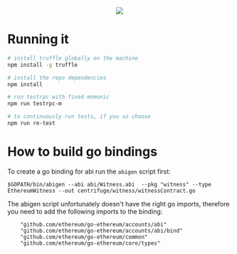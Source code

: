 <p align="center">
  <a href="https://travis-ci.com/CentrifugeInc/centrifuge-ethereum-contracts"><img src="https://travis-ci.com/CentrifugeInc/centrifuge-ethereum-contracts.svg?token=bsfbw2zXLuaTvhVTDXMh&branch=master" /></a>
  <br>
</p>


Running it
==========
```bash
# install truffle globally on the machine
npm install -g truffle

# install the repo dependencies
npm install 

# run testrpc with fixed mnmonic
npm run testrpc-m

# to continuously run tests, if you so choose
npm run re-test
```


How to build go bindings
========================
To create a go binding for abi run the `abigen` script first:
```
$GOPATH/bin/abigen --abi abi/Witness.abi  --pkg "witness" --type EthereumWitness --out centrifuge/witness/witnessContract.go
```

The abigen script unfortunately doesn't have the right go imports, therefore you need to add the following imports to the binding:

```
	"github.com/ethereum/go-ethereum/accounts/abi"
	"github.com/ethereum/go-ethereum/accounts/abi/bind"
	"github.com/ethereum/go-ethereum/common"
	"github.com/ethereum/go-ethereum/core/types"

```
